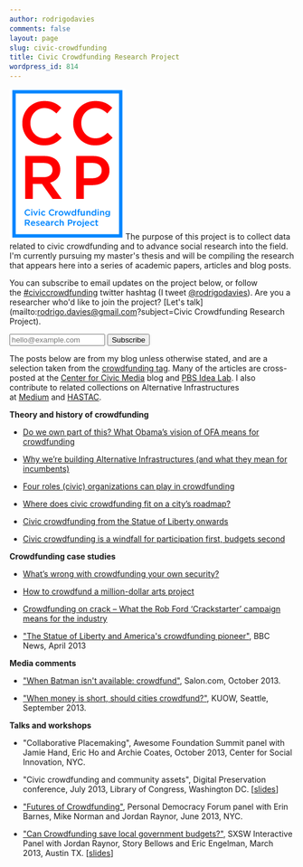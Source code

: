 ```yaml
---
author: rodrigodavies
comments: false
layout: page
slug: civic-crowdfunding
title: Civic Crowdfunding Research Project
wordpress_id: 814
---
```


<img src="logo_white.png" class="nocircle">The purpose of this project is to collect data related to civic crowdfunding and to advance social research into the field. I'm currently pursuing my master's thesis and will be compiling the research that appears here into a series of academic papers, articles and blog posts.

You can subscribe to email updates on the project below, or follow the [#civiccrowdfunding](https://twitter.com/search?q=civiccrowdfunding) twitter hashtag (I tweet [@rodrigodavies](http://twitter.com/rodrigodavies)). Are you a researcher who'd like to join the project? [Let's talk](mailto:rodrigo.davies@gmail.com?subject=Civic Crowdfunding Research Project).

<p>
<form class="form-inline" id="mc-embedded-subscribe-form" action="http://rodrigodavies.us5.list-manage.com/subscribe/post?u=de978e08f4c1fc492f3be830d&amp;id=3cdf68e61c" method="post" name="mc-embedded-subscribe-form" novalidate="" target="_blank">
<input class="email" id="mce-EMAIL" type="email" name="EMAIL" placeholder="hello@example.com" required="" size="18" value=""> <input class="btn btn-danger" type="submit" name="subscribe" value="Subscribe">
</form>
</p>

The posts below are from my blog unless otherwise stated, and are a selection taken from the [crowdfunding tag]( /tag/crowdfunding/). Many of the articles are cross-posted at the [Center for Civic Media](http://civic.mit.edu/users/rodrigodavies) blog and [PBS Idea Lab](http://www.pbs.org/idealab/author/rdavies/). I also contribute to related collections on Alternative Infrastructures at [Medium](https://medium.com/alternative-infrastructures) and [HASTAC](http://www.hastac.org/groups/alternative-infrastructures). 


**Theory and history of crowdfunding**
	
  * [Do we own part of this? What Obama’s vision of OFA means for crowdfunding](/2013/10/02/do-we-own-part-of-this-what-obamas-vision-of-ofa-means-for-crowdfunding/)

  * [Why we’re building Alternative Infrastructures (and what they mean for incumbents)]( /2013/09/09/why-were-building-alternative-infrastructures-and-what-they-mean-for-incumbents/)

  * [Four roles (civic) organizations can play in crowdfunding]( /2013/07/24/four-roles-civic-organizations-can-play-in-crowdfunding/)

  * [Where does civic crowdfunding fit on a city’s roadmap?]( /2013/06/15/where-does-civic-crowdfunding-fit-on-a-city-roadmap/)

  * [Civic crowdfunding from the Statue of Liberty onwards]( /2013/02/19/civic-crowdfunding-from-the-statue-of-liberty-to-now/)
	
  * [Civic crowdfunding is a windfall for participation first, budgets second]( /2013/01/17/civic-crowdfunding-is-a-windfall-for-participation-not-budgets/)


**Crowdfunding case studies**
	
  * [What’s wrong with crowdfunding your own security?]( /2013/10/10/whats-wrong-with-crowdfunding-your-own-security/)
	
  * [How to crowdfund a million-dollar arts project]( /2013/09/16/how-to-crowdfund-a-million-dollar-arts-project/)
	
  * [Crowdfunding on crack – What the Rob Ford ‘Crackstarter’ campaign means for the industry]( /2013/05/22/crowdfunding-on-crack/)
	
  * ["The Statue of Liberty and America's crowdfunding pioneer"](http://www.bbc.co.uk/news/magazine-21932675), BBC News, April 2013


**Media comments**
	
  * ["When Batman isn't available: crowdfund"](www.salon.com/2013/10/11/when_batman_isnt_available_crowd_fund/), Salon.com, October 2013.
	
  * ["When money is short, should cities crowdfund?"](http://kuow.org/post/when-money-short-should-cities-crowdfund), KUOW, Seattle, September 2013.


**Talks and workshops**

  * "Collaborative Placemaking", Awesome Foundation Summit panel with Jamie Hand, Eric Ho and Archie Coates, October 2013, Center for Social Innovation, NYC. 

  * "Civic crowdfunding and community assets", Digital Preservation conference, July 2013, Library of Congress, Washington DC. [[slides](http://www.rodrigodavies.com/ccf/LoC_presentation_RD.pdf)]

  * ["Futures of Crowdfunding"](http://personaldemocracy.com/conferences/nyc/2013/program), Personal Democracy Forum panel with Erin Barnes, Mike Norman and Jordan Raynor, June 2013, NYC.

  * ["Can Crowdfunding save local government budgets?"](http://schedule.sxsw.com/2013/events/event_IAP984), SXSW Interactive Panel with Jordan Raynor, Story Bellows and Eric Engelman, March 2013, Austin TX. [[slides](civic_crowdfunding_pres.pdf)]



